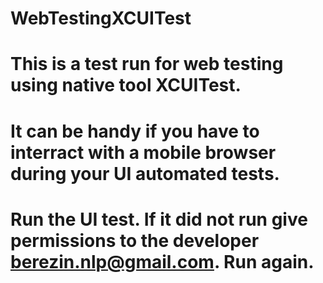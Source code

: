 # WebTestingXCUITest
# This is a test run for web testing using native tool XCUITest. 
# It can be handy if you have to interract with a mobile browser during your UI automated tests. 
# Run the UI test. If it did not run give permissions to the developer berezin.nlp@gmail.com. Run again. 
